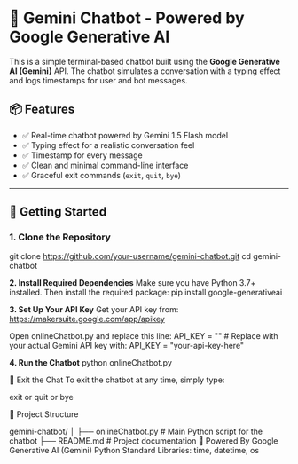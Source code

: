 # 🤖 Gemini Chatbot - Powered by Google Generative AI

This is a simple terminal-based chatbot built using the **Google Generative AI (Gemini)** API. The chatbot simulates a conversation with a typing effect and logs timestamps for user and bot messages.

## 📦 Features

- ✅ Real-time chatbot powered by Gemini 1.5 Flash model
- ✅ Typing effect for a realistic conversation feel
- ✅ Timestamp for every message
- ✅ Clean and minimal command-line interface
- ✅ Graceful exit commands (`exit`, `quit`, `bye`)

---

## 🚀 Getting Started

### 1. Clone the Repository

git clone https://github.com/your-username/gemini-chatbot.git
cd gemini-chatbot

**2. Install Required Dependencies**
Make sure you have Python 3.7+ installed. Then install the required package:
pip install google-generativeai

**3. Set Up Your API Key**
Get your API key from: https://makersuite.google.com/app/apikey

Open onlineChatbot.py and replace this line:
API_KEY = ""  # Replace with your actual Gemini API key
with:
API_KEY = "your-api-key-here"

**4. Run the Chatbot**
python onlineChatbot.py

🛑 Exit the Chat
To exit the chatbot at any time, simply type:

exit
or
quit
or
bye


📁 Project Structure

gemini-chatbot/
│
├── onlineChatbot.py   # Main Python script for the chatbot
├── README.md          # Project documentation
🧠 Powered By
Google Generative AI (Gemini)
Python Standard Libraries: time, datetime, os
